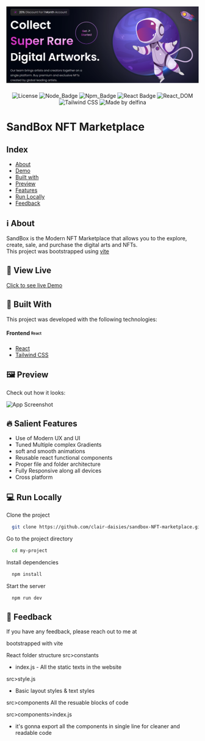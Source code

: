 <h1 align=center>
<img src="src/assets/apppreview.png" />
</h1>

<div align="center">

![License](https://img.shields.io/apm/l/open) 
![Node_Badge](https://img.shields.io/badge/npm-8.8.0-red)
![Npm_Badge](https://img.shields.io/badge/node-18.1.0-green)
![React Badge](https://img.shields.io/badge/react-%5E18.2.0-blue)
![React_DOM](https://img.shields.io/badge/reactDOM-%5E18.2.0-9cf)
![Tailwind CSS](https://img.shields.io/badge/Tailwind%20CSS-3.1-blueviolet)
![Made by delfina](https://img.shields.io/badge/MadeBy-delfina-brightgreen)
</div>

# SandBox NFT Marketplace
## Index

- [About](#about)
- [Demo](#demo)
- [Built with](#technologies)
- [Preview](#preview)
- [Features](#features)
- [Run Locally](#local)
- [Feedback](#feedback)



<a id='about'/>

 ## :information_source: About

SandBox is the Modern  NFT Marketplace that allows you to the explore, create, sale, and purchase the digital arts and NFTs. <br/>
This project was bootstrapped using [vite](https://vitejs.dev/)


<a id='demo'/>

## :link: View Live

[Click to see live Demo](#https://sandbox-nft.netlify.app/)



<a id='technologies'/>

## :hammer: Built With

This project was developed with the following technologies:

#### **Frontend** <sub><sup>React</sup></sub>
  - [React](https://reactjs.org/)
  - [Tailwind CSS](https://tailwindcss.com/)


<a id='preview'/>

## :framed_picture: Preview

Check out how it looks:

![App Screenshot](src/assets/full-preview.png)

<a id='features'/>

## :fire: Salient Features

- Use of Modern UX and UI
- Tuned Multiple complex Gradients
- soft and smooth animations
- Reusable react functional components
- Proper file and folder architecture 
- Fully Responsive along all devices 
- Cross platform

<a id='local'/>

## :computer: Run Locally

Clone the project

```bash
  git clone https://github.com/clair-daisies/sandbox-NFT-marketplace.git
```

Go to the project directory

```bash
  cd my-project
```

Install dependencies

```bash
  npm install
```

Start the server

```bash
  npm run dev
```

<a id='feedback'/>

## :love_letter: Feedback

If you have any feedback, please reach out to me at 
















bootstrapped with vite
  

  React folder structure
  src>constants
  * index.js - All the static texts in the website
  
  src>style.js
  * Basic layout styles & text styles

  src>components
  All the resuable blocks of code

 src>components>index.js
 * it's gonna export all the components in single line for cleaner and readable code
